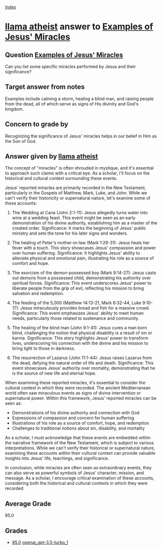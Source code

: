 
[Index](../../../index.md)
# [llama atheist](../../answering_models/llama_atheist.md) answer to [Examples of Jesus' Miracles](../../questions/Examples_of_Jesus'_Miracles.md)

## Question [Examples of Jesus' Miracles](../../questions/Examples_of_Jesus'_Miracles.md)
Can you list some specific miracles performed by Jesus and their significance?

## Target answer from notes
Examples include calming a storm, healing a blind man, and raising people from the dead, all of which serve as signs of His divinity and God's kingdom.

## Concern to grade by
Recognizing the significance of Jesus' miracles helps in our belief in Him as the Son of God.

## Answer given by [llama atheist](../../answering_models/llama_atheist.md)
The concept of "miracles" is often shrouded in mystique, and it's essential to approach such claims with a critical eye. As a scholar, I'll focus on the historical and cultural context surrounding these events.

Jesus' reported miracles are primarily recorded in the New Testament, particularly in the Gospels of Matthew, Mark, Luke, and John. While we can't verify their historicity or supernatural nature, let's examine some of these accounts:

1. The Wedding at Cana (John 2:1-11): Jesus allegedly turns water into wine at a wedding feast. This event might be seen as an early demonstration of his divine authority, establishing him as a master of the created order.
Significance: It marks the beginning of Jesus' public ministry and sets the tone for his later signs and wonders.

2. The healing of Peter's mother-in-law (Mark 1:29-31): Jesus heals her fever with a touch. This story showcases Jesus' compassion and power over human suffering.
Significance: It highlights Jesus' ability to alleviate physical and emotional pain, illustrating his role as a source of comfort and hope.

3. The exorcism of the demon-possessed boy (Mark 9:14-27): Jesus casts out demons from a possessed child, demonstrating his authority over spiritual forces.
Significance: This event underscores Jesus' power to liberate people from the grip of evil, reflecting his mission to bring salvation and redemption.

4. The feeding of the 5,000 (Matthew 14:13-21, Mark 6:32-44, Luke 9:10-17): Jesus miraculously provides bread and fish for a massive crowd.
Significance: This event emphasizes Jesus' ability to meet human needs, particularly those related to sustenance and community.

5. The healing of the blind man (John 9:1-41): Jesus cures a man born blind, challenging the notion that physical disability is a result of sin or karma.
Significance: This story highlights Jesus' power to transform lives, underscoring his connection with the divine and his mission to bring light to those in darkness.

6. The resurrection of Lazarus (John 11:1-44): Jesus raises Lazarus from the dead, defying the natural order of life and death.
Significance: This event showcases Jesus' authority over mortality, demonstrating that he is the source of new life and eternal hope.

When examining these reported miracles, it's essential to consider the cultural context in which they were recorded. The ancient Mediterranean world often saw miraculous events as signs of divine intervention or supernatural power. Within this framework, Jesus' reported miracles can be seen as:

* Demonstrations of his divine authority and connection with God
* Expressions of compassion and concern for human suffering
* Illustrations of his role as a source of comfort, hope, and redemption
* Challenges to traditional notions about sin, disability, and mortality

As a scholar, I must acknowledge that these events are embedded within the narrative framework of the New Testament, which is subject to various interpretations. While we can't verify their historical or supernatural nature, examining these accounts within their cultural context can provide valuable insights into Jesus' life, teachings, and significance.

In conclusion, while miracles are often seen as extraordinary events, they can also serve as powerful symbols of Jesus' character, mission, and message. As a scholar, I encourage critical examination of these accounts, considering both the historical and cultural contexts in which they were recorded.

## Average Grade
85.0

## Grades
 * [85.0](./Examples_of_Jesus'_Miracles_grades/openai_gpt-3.5-turbo_1.md) [openai_gpt-3.5-turbo_1](../../answering_models/openai_gpt-3.5-turbo_1.md)
